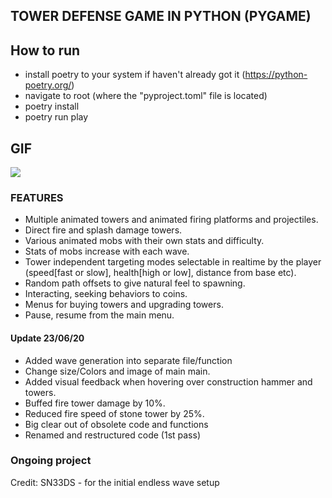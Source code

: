 ## TOWER DEFENSE GAME IN PYTHON (PYGAME)

## How to run
- install poetry to your system if haven't already got it (https://python-poetry.org/)
- navigate to root (where the "pyproject.toml" file is located)
- poetry install
- poetry run play

## GIF
![](/fox_tower_defense/data/game_play25-5-2020.gif)

### FEATURES
- Multiple animated towers and animated firing platforms and projectiles.
- Direct fire and splash damage towers.
- Various animated mobs with their own stats and difficulty.
- Stats of mobs increase with each wave.
- Tower independent targeting modes selectable in realtime by the player (speed[fast or slow], health[high or low], distance from base etc).
- Random path offsets to give natural feel to spawning.
- Interacting, seeking behaviors to coins.
- Menus for buying towers and upgrading towers.
- Pause, resume from the main menu.

#### Update 23/06/20
- Added wave generation into separate file/function
- Change size/Colors and image of main main.
- Added visual feedback when hovering over construction hammer and towers.
- Buffed fire tower damage by 10%.
- Reduced fire speed of stone tower by 25%.
- Big clear out of obsolete code and functions
- Renamed and restructured code (1st pass)


### Ongoing project

Credit:
SN33DS - for the initial endless wave setup
